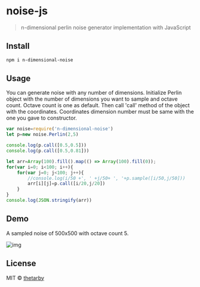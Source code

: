 # noise-js

> n-dimensional perlin noise generator implementation with JavaScript

## Install

```bash
npm i n-dimensional-noise
```

## Usage
You can generate noise with any number of dimensions. Initialize Perlin object with the number of dimensions 
you want to sample and octave count. Octave count is one as default. Then call 'call' method of the object
with the coordinates. Coordinates dimension number must be same with the one you gave to constructor.
```jsx
var noise=require('n-dimensional-noise')
let p=new noise.Perlin(2,5)

console.log(p.call([0.5,0.5]))
console.log(p.call([0.5,0.81]))

let arr=Array(100).fill().map(() => Array(100).fill(0));
for(var i=0; i<100; i++){
	for(var j=0; j<100; j++){
		//console.log(i/50 +', ' +j/50+ ', '+p.sample([i/50,j/50]))
		arr[i][j]=p.call([i/20,j/20])
	}
}
console.log(JSON.stringify(arr))

```
## Demo
A sampled noise of 500x500 with octave count 5.

![img](https://i.ibb.co/CMY5GTR/noise.jpg)
## License

MIT © [thetarby](https://github.com/thetarby)
